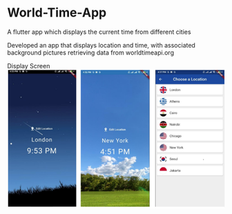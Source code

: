 # World-Time-App
A flutter app which displays the current time from different cities

Developed an app that displays location and time, with associated background pictures retrieving data from worldtimeapi.org

Display Screen
![](https://github.com/khushbooladha/World-Time-App/blob/main/worldapp.png)
